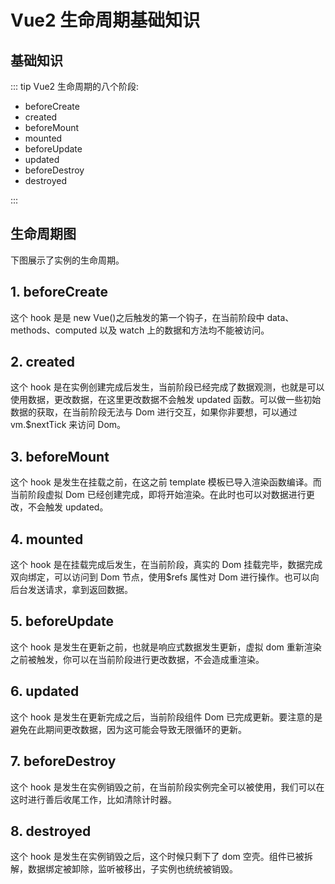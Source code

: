 # Vue2 生命周期基础知识

## 基础知识

<!-- prettier-ignore-start -->
::: tip Vue2 生命周期的八个阶段:

- beforeCreate
- created
- beforeMount
- mounted
- beforeUpdate
- updated
- beforeDestroy
- destroyed

:::
<!-- prettier-ignore-end -->

## 生命周期图

下图展示了实例的生命周期。

<ZoomImg src="/vue2_lifecycle.png" class="w-full" />

## 1. beforeCreate

这个 hook 是是 new Vue()之后触发的第一个钩子，在当前阶段中 data、methods、computed 以及 watch 上的数据和方法均不能被访问。

## 2. created

这个 hook 是在实例创建完成后发生，当前阶段已经完成了数据观测，也就是可以使用数据，更改数据，在这里更改数据不会触发 updated 函数。可以做一些初始数据的获取，在当前阶段无法与 Dom 进行交互，如果你非要想，可以通过 vm.$nextTick 来访问 Dom。

## 3. beforeMount

这个 hook 是发生在挂载之前，在这之前 template 模板已导入渲染函数编译。而当前阶段虚拟 Dom 已经创建完成，即将开始渲染。在此时也可以对数据进行更改，不会触发 updated。

## 4. mounted

这个 hook 是在挂载完成后发生，在当前阶段，真实的 Dom 挂载完毕，数据完成双向绑定，可以访问到 Dom 节点，使用$refs 属性对 Dom 进行操作。也可以向后台发送请求，拿到返回数据。

## 5. beforeUpdate

这个 hook 是发生在更新之前，也就是响应式数据发生更新，虚拟 dom 重新渲染之前被触发，你可以在当前阶段进行更改数据，不会造成重渲染。

## 6. updated

这个 hook 是发生在更新完成之后，当前阶段组件 Dom 已完成更新。要注意的是避免在此期间更改数据，因为这可能会导致无限循环的更新。

## 7. beforeDestroy

这个 hook 是发生在实例销毁之前，在当前阶段实例完全可以被使用，我们可以在这时进行善后收尾工作，比如清除计时器。

## 8. destroyed

这个 hook 是发生在实例销毁之后，这个时候只剩下了 dom 空壳。组件已被拆解，数据绑定被卸除，监听被移出，子实例也统统被销毁。
